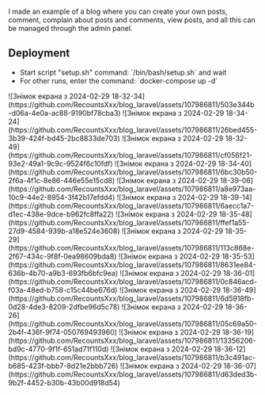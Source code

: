 I made an example of a blog where you can create your own posts, comment, complain about posts and comments, view posts, and all this can be managed through the admin panel.
<h2>Deployment</h2>
<ul>
  <li>Start script "setup.sh" command: `/bin/bash/setup.sh` and wait</li>
  <li>For other runs, enter the command: `docker-compose up -d` </li>
</ul>
![Знімок екрана з 2024-02-29 18-32-34](https://github.com/RecountsXxx/blog_laravel/assets/107986811/503e344b-d06a-4e0a-ac88-9190bf78cba3)
![Знімок екрана з 2024-02-29 18-34-24](https://github.com/RecountsXxx/blog_laravel/assets/107986811/26bed455-3b39-424f-bd45-2bc8833de703)
![Знімок екрана з 2024-02-29 18-32-49](https://github.com/RecountsXxx/blog_laravel/assets/107986811/cf056f21-93e2-49a1-9c9c-9524f6c10fdf)
![Знімок екрана з 2024-02-29 18-34-40](https://github.com/RecountsXxx/blog_laravel/assets/107986811/6bc30b50-2f6a-4f1c-8e86-446e55e15cd8)
![Знімок екрана з 2024-02-29 18-39-06](https://github.com/RecountsXxx/blog_laravel/assets/107986811/a8e973aa-10c9-44e2-8954-3f42b17efdd4)
![Знімок екрана з 2024-02-29 18-39-14](https://github.com/RecountsXxx/blog_laravel/assets/107986811/6aecc1a7-d1ec-438e-9dce-b962fc8ffa22)
![Знімок екрана з 2024-02-29 18-35-48](https://github.com/RecountsXxx/blog_laravel/assets/107986811/ffef1a55-27d9-4584-939b-a18e524e3608)
![Знімок екрана з 2024-02-29 18-35-29](https://github.com/RecountsXxx/blog_laravel/assets/107986811/113c868e-2f67-434c-9f8f-0ea98609bda8)
![Знімок екрана з 2024-02-29 18-35-53](https://github.com/RecountsXxx/blog_laravel/assets/107986811/8631ee84-636b-4b70-a9b3-693fb6bfc9ea)
![Знімок екрана з 2024-02-29 18-36-01](https://github.com/RecountsXxx/blog_laravel/assets/107986811/0c846acd-f03a-48ed-b758-c15c44be676d)
![Знімок екрана з 2024-02-29 18-36-49](https://github.com/RecountsXxx/blog_laravel/assets/107986811/6d5918fb-0d28-4de3-8209-2dfbe96d5c78)
![Знімок екрана з 2024-02-29 18-36-26](https://github.com/RecountsXxx/blog_laravel/assets/107986811/05c69a50-2b4f-436f-9f74-050769493960)
![Знімок екрана з 2024-02-29 18-36-19](https://github.com/RecountsXxx/blog_laravel/assets/107986811/13356206-bd9c-4770-9f1f-651ad71f110d)
![Знімок екрана з 2024-02-29 18-36-12](https://github.com/RecountsXxx/blog_laravel/assets/107986811/b3c491ac-b685-423f-bbb7-8d21e2bbb726)
![Знімок екрана з 2024-02-29 18-36-07](https://github.com/RecountsXxx/blog_laravel/assets/107986811/d63ded3b-9b2f-4452-b30b-43b00d918d54)

